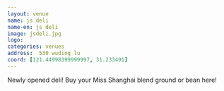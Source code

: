 ```yaml
---
layout: venue
name: js deli
name-en: js deli
image: jsdeli.jpg
logo:
categories: venues
address:  530 wuding lu
coord: [121.44998399999997, 31.233491]
---
```


Newly opened deli! Buy your Miss Shanghai blend ground or bean here!
